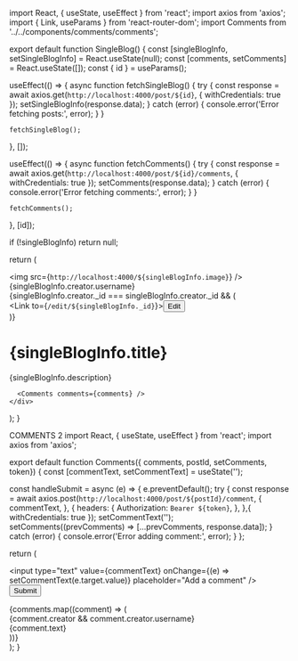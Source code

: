 import React, { useState, useEffect } from 'react';
import axios from 'axios';
import { Link, useParams } from 'react-router-dom';
import Comments from '../../components/comments/comments';

export default function SingleBlog() {
  const [singleBlogInfo, setSingleBlogInfo] = React.useState(null);
  const [comments, setComments] = React.useState([]);
  const { id } = useParams();

  useEffect(() => {
    async function fetchSingleBlog() {
      try {
        const response = await axios.get(`http://localhost:4000/post/${id}`, { withCredentials: true });
        setSingleBlogInfo(response.data);
      } catch (error) {
        console.error('Error fetching posts:', error);
      }
    }

    fetchSingleBlog();
  }, []);

  useEffect(() => {
    async function fetchComments() {
      try {
        const response = await axios.get(`http://localhost:4000/post/${id}/comments`, { withCredentials: true });
        setComments(response.data);
      } catch (error) {
        console.error('Error fetching comments:', error);
      }
    }

    fetchComments();
  }, [id]);

  if (!singleBlogInfo) return null;

  return (
    <div>
      <img src={`http://localhost:4000/${singleBlogInfo.image}`} />
      <div>{singleBlogInfo.creator.username}</div>
      {singleBlogInfo.creator._id === singleBlogInfo.creator._id && (
        <div>
          <Link to={`/edit/${singleBlogInfo._id}`}><button>Edit</button></Link>
        </div>
      )}
      <h1>{singleBlogInfo.title}</h1>
      <p>{singleBlogInfo.description}</p>

      <Comments comments={comments} />
    </div>
  );
}




COMMENTS 2
import React, { useState, useEffect } from 'react';
import axios from 'axios';

export default function Comments({ comments, postId, setComments, token}) {
  const [commentText, setCommentText] = useState('');

  const handleSubmit = async (e) => {
    e.preventDefault();
    try {
      const response = await axios.post(`http://localhost:4000/post/${postId}/comment`, {
        commentText,
      }, {
        headers: {
          Authorization: `Bearer ${token}`,
        },
      },{ withCredentials: true });
      setCommentText('');
      setComments((prevComments) => [...prevComments, response.data]);
    } catch (error) {
      console.error('Error adding comment:', error);
    }
  };

  return (
    <div>
      <form onSubmit={handleSubmit}>
        <input
          type="text"
          value={commentText}
          onChange={(e) => setCommentText(e.target.value)}
          placeholder="Add a comment"
        />
        <button type="submit">Submit</button>
      </form>
      {comments.map((comment) => (
        <div key={comment._id}>
          <div>{comment.creator && comment.creator.username}</div>
          <div>{comment.text}</div>
        </div>
      ))}
    </div>
  );
}